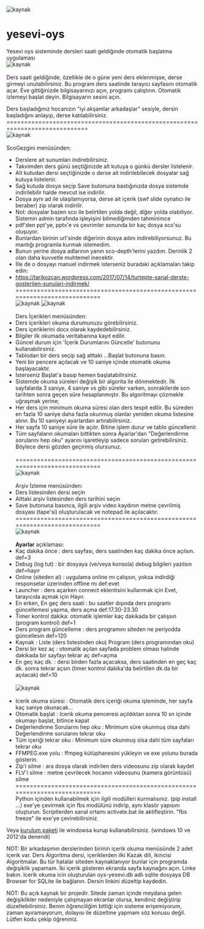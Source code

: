 ![kaynak](Screenshots/oys-Menu.PNG)
<br>
# yesevi-oys
Yesevi oys sisteminde dersleri saati geldiğinde otomatik başlatma uygulaması
<br>
![kaynak](Screenshots/DersIzleme.PNG)
<br><br>
Ders saati geldiğinde, özellikle de o güne yeni ders eklenmişse, derse girmeyi unutabilirsiniz.
Bu program ders saatinde tarayıcı sayfasını otomatik açar.
Eve gittiğinizde bilgisayarınızı açın, programı çalıştırın. Otomatik izlemeyi başlat deyin. Bilgisayarın sesini açın.

Ders başladığınız hocanızın "iyi akşamlar arkadaşlar" sesiyle, dersin başladığını anlayıp, derse katılabilirsiniz.
<br>=============================================================================<br>
![kaynak](Screenshots/ScoGezgini.PNG)
<br><br>
ScoGezgini menüsünden: 
  - Derslere ait sunumları indirebilirsiniz.
  - Takvimden ders günü seçtiğinizde alt kutuya o günkü dersler listelenir.
  - Alt kutudan dersi seçtiğinizde o derse ait indirilebilecek dosyalar sağ kutuya listelenir.
  - Sağ kutuda dosya seçip Save butonuna bastığınızda dosya sistemde indirilebilir halde mevcut ise indirilir.
  - Dosya aynı ad ile ulaşılamıyorsa, derse ait içerik (swf slide oynatıcı ile beraber) zip olarak indirilir.
  - Not: dosyalar bazen sco ile belirtilen yolda değil, diğer yolda olabiliyor. Sistemin admin tarafında işleyişini bilmediğimden tahminimce
  - pdf'den ppt'ye, pptx'e vs çevrimler sonunda bir kaç dosya sco'su oluşuyor.
  - Bunlardan birinin url'sinde diğerinin dosya adını indirebiliyorsunuz. Bu mantığı programla kurmak istemedim.
  - Bunun yerine dosya adlarının yanın sco-depth'lerini yazdım. Derinlik 2 olan daha kuvvetle muhtemel inecektir.
  - İlle de o dosyayı manuel indirmek isterseniz buradaki açıklamaları takip edin:
  - https://tarikozcan.wordpress.com/2017/07/14/turtepte-sanal-derste-gosterilen-sunulari-indirmek/
<br>===========================================================================<br>
![kaynak](Screenshots/DersIcerikleri.PNG)
![kaynak](Screenshots/IcerikOkuma.PNG)
<br><br>
Ders İçerikleri menüsünden:
  - Ders içerikleri okuma durumunuzu görebilirsiniz.
  - Ders içeriklerini docx olarak kaydedebilirsiniz.
  - Bilgiler ilk okumada veritabanına kayıt edilir. 
  - Güncel durum için 'İçerik Durumlarını Güncelle' butonunu kullanabilirsiniz.
  - Tablodan bir ders seçip sağ alttaki ...Başlat butonuna basın.
  - Yeni bir pencere açılacak ve 10 saniye içinde otomatik okuma başlayacaktır.
  - İsterseniz Başlat'a basıp hemen başlatabilirsiniz.
  - Sistemde okuma süreleri değişik bir algorita ile dönmektedir. İlk sayfalarda 3 saniye, 4 saniye vs gibi
  süreler varken, sonrakilerde son tarihten sonra geçen süre hesaplanmıştır. Bu algoritmayı çözmekle uğraşmak 
  yerine;
  - Her ders için minimum okuma süresi olan ders tespit edilir. Bu süreden en fazla 10 saniye daha fazla okunmuş
  olanlar yeniden okuma listesine alınır. Bu 10 saniyeyi ayarlardan artırabilirsiniz.
  - Her sayfa 10 saniye süre ile açılır. Bitine işlem durur ve tablo güncellenir.
  - Tüm sayfaların okumaları bittikten sonra Ayarlar'dan "Değerlendirme sorularını hep oku" ayarını işaretleyip 
  sadece soruları getirebilirsiniz. Böylece dersi gözden geçirmiş olursunuz.  
<br>===========================================================================<br>
![kaynak](Screenshots/ArsivKayit.PNG)
<br><br>
Arşiv İzleme menüsünden:
  - Ders listesinden dersi seçin
  - Alttaki arşiv listesinden ders tarihini seçin
  - Save butonuna basınca, ilgili arşiv video kaydının metne çevrilmiş dosyası (tape'si) oluşturulacak ve notepad ile açılacaktır.
<br>===========================================================================<br>
![kaynak](Screenshots/Ayarlar-1.PNG)
<br><br>
**Ayarlar** açıklaması:<br>
- Kaç dakika önce     : ders sayfası, ders saatinden kaç dakika önce açılsın. def=3
- Debug (log tut)     : bir dosyaya (ve/veya konsola) debug bilgileri yazılsın def=hayır
- Online (siteden al) : uygulama online mı çalışsın, yoksa indirdiği responselar üzerinden offline mı def:evet
- Launcher            : ders açarken connect eklentisini kullanmak için Evet, tarayıcıda açmak için Hayır.
- En erken, En geç ders saati      : bu saatler dışında ders programı güncellemesi yapma, ders açma def:17.30-23.30
- Timer kontrol dakika: otomatik işlemler kaç dakikada bir çalışsın (program kontrol) def=1
- Ders program güncelleme          : ders programını siteden ne periyodda güncellesin def=120
- Kaynak              : Liste (ders listesinden oku) Program (ders programından oku)
- Dersi bir kez aç    : otomatik açılan sayfada problem olması halinde dakikada bir sayfayı tekrar aç def=açma
- En geç kaç dk.      : dersi birden fazla açacaksa, ders saatinden en geç kaç dk. sonra tekrar açsın (timer kontrol dakika'da belirtilen dk.da bir açılacak) def=10
<br><br>
![kaynak](Screenshots/Ayarlar-2.PNG)
<br><br>
- Icerik okuma süresi : Otomatik ders içeriği okuma işleminde, her sayfa kaç saniye okunacak...
- Otomatik başlat     : Icerik okuma penceresi açıldıktan sonra 10 sn içinde okumayı başlat, bitince kapat
- Değerlendirme Sorularını hep oku : Minimum süre okunmuş olsa dahi Değerlendirme sorularını tekrar oku
- Tüm içeriği tekrar oku           : Minimum süre okunmuş olsa dahi tüm sayfaları tekrar oku
- FFMPEG.exe yolu     : ffmpeg kütüphanesini yükleyin ve exe yolunu burada gösterin.
- Zip'i silme         : ara dosya olarak indirilen ders videosunu zip olarak kaydet
- FLV'i silme         : metne çevrilecek hocanın videosunu (kamera görüntüsü) silme
<br>===========================================================================<br>
Python içinden kullanabilmek için ilgili modülleri kurmalısınız. (pip install ...)
exe'ye çevirmek için fbs modülünü indirip, aynı klasör yapısını oluşturun. Scriptlerden sanal ortamı activate.bat ile aktifleştirin.
"fbs freeze" ile exe'ye çevirebilirsiniz.

Veya <a href=https://1drv.ms/u/s!AnY5SpLroMRqlZQDVdwOXJoE7Oy0DQ> kurulum paketi</a> ile windowsa kurup kullanabilirsiniz. (windows 10 ve 2012'da denendi)

NOT: Bir arkadaşımın derslerinden birinin içerik okuma menüsünde 2 adet içerik var. Ders Algoritma dersi, içeriklerden ilki Kazak dili, ikincisi Algoritmalar. Bu tür hatalar siteden kaynaklanıyor bunlar için programda değişiklik yapamam. İki içerik gösteren ekranda sayfa kaynağını açın. Linke bakın. Icerik okuma icin oluşturulan oys-yesevi.db adlı sqlite dosyaya DB Browser for SQLite ile bağlanın. Dersin linkini düzeltip kaydedin.

NOT: Bu açık kaynak bir projedir. Sitede zaman içinde meydana gelen değişiklikler nedeniyle çalışmayan ekranlar olursa, kendiniz değiştirip düzeltebilirsiniz. Benim öğrenciliğim bittiği için sisteme erişemiyorum, zaman ayıramaıyorum, dolayısı ile düzeltme yapmam söz konusu değil. Lütfen kodu çekip öğreniniz.
